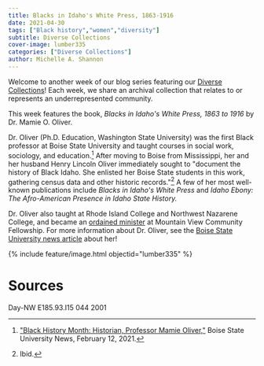 ```yaml
---
title: Blacks in Idaho's White Press, 1863-1916
date: 2021-04-30
tags: ["Black history","women","diversity"]
subtitle: Diverse Collections
cover-image: lumber335
categories: ["Diverse Collections"]
author: Michelle A. Shannon
---
```


Welcome to another week of our blog series featuring our [Diverse Collections](https://harvester.lib.uidaho.edu/series/diversecollections.html)! Each week, we share an archival collection that relates to or represents an underrepresented community.

This week features the book, *Blacks in Idaho's White Press, 1863 to 1916* by Dr. Mamie O. Oliver. 

Dr. Oliver (Ph.D. Education, Washington State University) was the first Black professor at Boise State University and taught courses in social work, sociology, and education.[^1] After moving to Boise from Mississippi, her and her husband Henry Lincoln Oliver immediately sought to "document the history of Black Idaho. She enlisted her Boise State students in this work, gathering census data and other historic records."[^2] A few of her most well-known publications include *Blacks in Idaho's White Press* and *Idaho Ebony: The Afro-American Presence in Idaho State History.*

Dr. Oliver also taught at Rhode Island College and Northwest Nazarene College, and became an [ordained minister]((http://mvcommunityfellowship.org/our-pastor/)) at Mountain View Community Fellowship. For more information about Dr. Oliver, see the [Boise State University news article](https://www.boisestate.edu/news/2021/02/12/black-history-month-historian-activist-mamie-oliver/) about her!

{% include feature/image.html objectid="lumber335" %}

# Sources

Day-NW E185.93.I15 044 2001

[^1]: ["Black History Month: Historian, Professor Mamie Oliver,"](https://www.boisestate.edu/news/2021/02/12/black-history-month-historian-activist-mamie-oliver/) Boise State University News, February 12, 2021.

[^2]: Ibid.